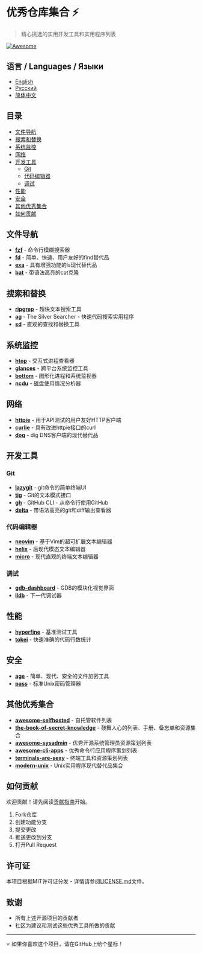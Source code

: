 # 优秀仓库集合 ⚡

> 精心挑选的实用开发工具和实用程序列表

[![Awesome](https://awesome.re/badge.svg)](https://awesome.re)

## 语言 / Languages / Языки

- [English](README.md)
- [Русский](README.ru.md)
- [简体中文](README.zh-CN.md)

## 目录

- [文件导航](#文件导航)
- [搜索和替换](#搜索和替换)
- [系统监控](#系统监控)
- [网络](#网络)
- [开发工具](#开发工具)
  - [Git](#git)
  - [代码编辑器](#代码编辑器)
  - [调试](#调试)
- [性能](#性能)
- [安全](#安全)
- [其他优秀集合](#其他优秀集合)
- [如何贡献](#如何贡献)

## 文件导航

- **[fzf](https://github.com/junegunn/fzf)** - 命令行模糊搜索器
- **[fd](https://github.com/sharkdp/fd)** - 简单、快速、用户友好的find替代品
- **[exa](https://github.com/ogham/exa)** - 具有增强功能的ls现代替代品
- **[bat](https://github.com/sharkdp/bat)** - 带语法高亮的cat克隆

## 搜索和替换

- **[ripgrep](https://github.com/BurntSushi/ripgrep)** - 超快文本搜索工具
- **[ag](https://github.com/ggreer/the_silver_searcher)** - The Silver Searcher - 快速代码搜索实用程序
- **[sd](https://github.com/chmln/sd)** - 直观的查找和替换工具

## 系统监控

- **[htop](https://github.com/htop-dev/htop)** - 交互式进程查看器
- **[glances](https://github.com/nicolargo/glances)** - 跨平台系统监控工具
- **[bottom](https://github.com/ClementTsang/bottom)** - 图形化进程和系统监视器
- **[ncdu](https://dev.yorhel.nl/ncdu)** - 磁盘使用情况分析器

## 网络

- **[httpie](https://github.com/httpie/httpie)** - 用于API测试的用户友好HTTP客户端
- **[curlie](https://github.com/rs/curlie)** - 具有改进httpie接口的curl
- **[dog](https://github.com/ogham/dog)** - dig DNS客户端的现代替代品

## 开发工具

### Git

- **[lazygit](https://github.com/jesseduffield/lazygit)** - git命令的简单终端UI
- **[tig](https://github.com/jonas/tig)** - Git的文本模式接口
- **[gh](https://github.com/cli/cli)** - GitHub CLI - 从命令行使用GitHub
- **[delta](https://github.com/dandavison/delta)** - 带语法高亮的git和diff输出查看器

### 代码编辑器

- **[neovim](https://github.com/neovim/neovim)** - 基于Vim的超可扩展文本编辑器
- **[helix](https://github.com/helix-editor/helix)** - 后现代模态文本编辑器
- **[micro](https://github.com/zyedidia/micro)** - 现代直观的终端文本编辑器

### 调试

- **[gdb-dashboard](https://github.com/cyrus-and/gdb-dashboard)** - GDB的模块化视觉界面
- **[lldb](https://lldb.llvm.org/)** - 下一代调试器

## 性能

- **[hyperfine](https://github.com/sharkdp/hyperfine)** - 基准测试工具
- **[tokei](https://github.com/XAMPPRocky/tokei)** - 快速准确的代码行数统计

## 安全

- **[age](https://github.com/FiloSottile/age)** - 简单、现代、安全的文件加密工具
- **[pass](https://www.passwordstore.org/)** - 标准Unix密码管理器

## 其他优秀集合

- **[awesome-selfhosted](https://github.com/awesome-selfhosted/awesome-selfhosted)** - 自托管软件列表
- **[the-book-of-secret-knowledge](https://github.com/trimstray/the-book-of-secret-knowledge)** - 鼓舞人心的列表、手册、备忘单和资源集合
- **[awesome-sysadmin](https://github.com/awesome-foss/awesome-sysadmin)** - 优秀开源系统管理员资源策划列表
- **[awesome-cli-apps](https://github.com/agarrharr/awesome-cli-apps)** - 优秀命令行应用程序策划列表
- **[terminals-are-sexy](https://github.com/k4m4/terminals-are-sexy)** - 终端工具和资源策划列表
- **[modern-unix](https://github.com/ibraheemdev/modern-unix)** - Unix实用程序现代替代品集合

## 如何贡献

欢迎贡献！请先阅读[贡献指南](CONTRIBUTING.md)开始。

1. Fork仓库
2. 创建功能分支
3. 提交更改
4. 推送更改到分支
5. 打开Pull Request

## 许可证

本项目根据MIT许可证分发 - 详情请参阅[LICENSE.md](LICENSE.md)文件。

## 致谢

- 所有上述开源项目的贡献者
- 社区为建议和测试这些优秀工具所做的贡献

---

⭐ 如果你喜欢这个项目，请在GitHub上给个星标！
